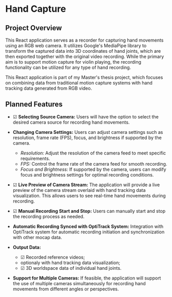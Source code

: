 # Hand Capture

## Project Overview

This React application serves as a recorder for capturing hand movements using an RGB web camera. It utilizes Google's MediaPipe library to transform the captured data into 3D coordinates of hand joints, which are then exported together with the original video recording. While the primary aim is to support motion capture for violin playing, the recording functionality can be utilized for any type of hand recording.

This React application is part of my Master's thesis project, which focuses on combining data from traditional motion capture systems with hand tracking data generated from RGB video.

## Planned Features

- ☑ **Selecting Source Camera:** Users will have the option to select the desired camera source for recording hand movements.

- **Changing Camera Settings:** Users can adjust camera settings such as resolution, frame rate (FPS), focus, and brightness if supported by the camera.

  - _Resolution:_ Adjust the resolution of the camera feed to meet specific requirements.
  - _FPS:_ Control the frame rate of the camera feed for smooth recording.
  - _Focus and Brightness:_ If supported by the camera, users can modify focus and brightness settings for optimal recording conditions.

- ☑ **Live Preview of Camera Stream:** The application will provide a live preview of the camera stream overlaid with hand tracking data visualization. This allows users to see real-time hand movements during recording.

- ☑ **Manual Recording Start and Stop:** Users can manually start and stop the recording process as needed.

- **Automatic Recording Synced with OptiTrack System:** Integration with OptiTrack system for automatic recording initiation and synchronization with other mocap data.

- **Output Data:**

  - ☑ Recorded reference videos;
  - optionaly with hand tracking data visualization;
  - ☑ 3D worldspace data of individual hand joints.

- **Support for Multiple Cameras:** If feasible, the application will support the use of multiple cameras simultaneously for recording hand movements from different angles or perspectives.
